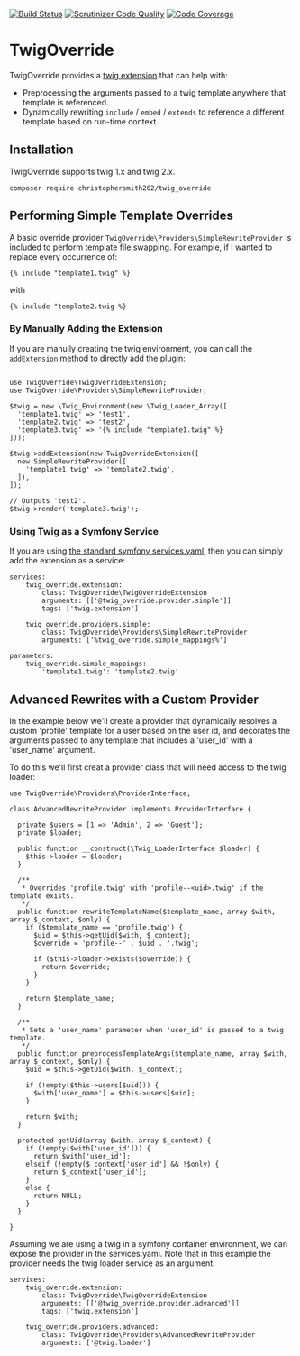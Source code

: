[![Build Status](https://travis-ci.org/christophersmith262/twig_override.svg?branch=2.x)](https://travis-ci.org/christophersmith262/twig_override)
[![Scrutinizer Code Quality](https://scrutinizer-ci.com/g/christophersmith262/twig_override/badges/quality-score.png?b=2.x)](https://scrutinizer-ci.com/g/christophersmith262/twig_override/?branch=2.x)
[![Code Coverage](https://scrutinizer-ci.com/g/christophersmith262/twig_override/badges/coverage.png?b=2.x)](https://scrutinizer-ci.com/g/christophersmith262/twig_override/?branch=2.x)

# TwigOverride

TwigOverride provides a [twig extension](https://twig.symfony.com/doc/2.x/advanced.html#creating-an-extension) that can help with:

- Preprocessing the arguments passed to a twig template anywhere that template
  is referenced.
- Dynamically rewriting `include` / `embed` / `extends` to reference a different
  template based on run-time context.

## Installation

TwigOverride supports twig 1.x and twig 2.x.

```
composer require christophersmith262/twig_override
```

## Performing Simple Template Overrides

A basic override provider `TwigOverride\Providers\SimpleRewriteProvider` is
included to perform template file swapping. For example, if I wanted to replace
every occurrence of:

```
{% include "template1.twig" %}
```

with

```
{% include "template2.twig %}
```

### By Manually Adding the Extension

If you are manully creating the twig environment, you can call the
`addExtension` method to directly add the plugin:

```

use TwigOverride\TwigOverrideExtension;
use TwigOverride\Providers\SimpleRewriteProvider;

$twig = new \Twig_Environment(new \Twig_Loader_Array([
  'template1.twig' => 'test1',
  'template2.twig' => 'test2',
  'template3.twig' => '{% include "template1.twig" %}
]));

$twig->addExtension(new TwigOverrideExtension([
  new SimpleRewriteProvider([
    'template1.twig' => 'template2.twig',
  ]),
]);

// Outputs 'test2'.
$twig->render('template3.twig');
```

### Using Twig as a Symfony Service

If you are using [the standard symfony services.yaml](https://symfony.com/doc/current/service_container.html#service-container-services-load-example), then you can simply add the extension as a service:

```
services:
	twig_override.extension:
		class: TwigOverride\TwigOverrideExtension
    	arguments: [['@twig_override.provider.simple']]
    	tags: ['twig.extension']
    
	twig_override.providers.simple:
		class: TwigOverride\Providers\SimpleRewriteProvider
    	arguments: ['%twig_override.simple_mappings%']
        
parameters:
	twig_override.simple_mappings:
    	'template1.twig': 'template2.twig'
```

## Advanced Rewrites with a Custom Provider

In the example below we'll create a provider that dynamically resolves a custom
'profile' template for a user based on the user id, and decorates the arguments
passed to any template that includes a 'user_id' with a 'user_name' argument.

To do this we'll first creat a provider class that will need access to the twig loader:

```
use TwigOverride\Providers\ProviderInterface;

class AdvancedRewriteProvider implements ProviderInterface {

  private $users = [1 => 'Admin', 2 => 'Guest'];
  private $loader;
  
  public function __construct(\Twig_LoaderInterface $loader) {
    $this->loader = $loader;
  }
  
  /**
   * Overrides 'profile.twig' with 'profile--<uid>.twig' if the template exists.
   */
  public function rewriteTemplateName($template_name, array $with, array $_context, $only) {
    if ($template_name == 'profile.twig') {
      $uid = $this->getUid($with, $_context);
      $override = 'profile--' . $uid . '.twig';
      
      if ($this->loader->exists($override)) {
        return $override;
      }
    }
    
    return $template_name;
  }
  
  /**
   * Sets a 'user_name' parameter when 'user_id' is passed to a twig template.
   */
  public function preprocessTemplateArgs($template_name, array $with, array $_context, $only) {
    $uid = $this->getUid($with, $_context);
    
    if (!empty($this->users[$uid])) {
      $with['user_name'] = $this->users[$uid];
    }
    
    return $with;
  }
  
  protected getUid(array $with, array $_context) {
    if (!empty($with['user_id'])) {
      return $with['user_id'];
    elseif (!empty($_context['user_id'] && !$only) {
      return $_context['user_id'];
    }
    else {
      return NULL;
    }
  }
  
}
```

Assuming we are using a twig in a symfony container environment, we can expose
the provider in the services.yaml.  Note that in this example the provider needs
the twig loader service as an argument.

```
services:
	twig_override.extension:
		class: TwigOverride\TwigOverrideExtension
    	arguments: [['@twig_override.provider.advanced']]
    	tags: ['twig.extension']
        
	twig_override.providers.advanced:
		class: TwigOverride\Providers\AdvancedRewriteProvider
    	arguments: ['@twig.loader']
```
